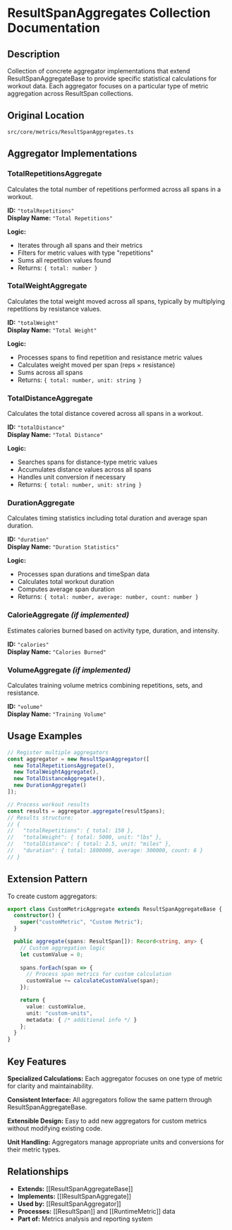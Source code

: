 # ResultSpanAggregates Collection Documentation

## Description
Collection of concrete aggregator implementations that extend ResultSpanAggregateBase to provide specific statistical calculations for workout data. Each aggregator focuses on a particular type of metric aggregation across ResultSpan collections.

## Original Location
`src/core/metrics/ResultSpanAggregates.ts`

## Aggregator Implementations

### TotalRepetitionsAggregate
Calculates the total number of repetitions performed across all spans in a workout.

**ID:** `"totalRepetitions"`  
**Display Name:** `"Total Repetitions"`

**Logic:**
- Iterates through all spans and their metrics
- Filters for metric values with type "repetitions"
- Sums all repetition values found
- Returns: `{ total: number }`

### TotalWeightAggregate
Calculates the total weight moved across all spans, typically by multiplying repetitions by resistance values.

**ID:** `"totalWeight"`  
**Display Name:** `"Total Weight"`

**Logic:**
- Processes spans to find repetition and resistance metric values
- Calculates weight moved per span (reps × resistance)
- Sums across all spans
- Returns: `{ total: number, unit: string }`

### TotalDistanceAggregate
Calculates the total distance covered across all spans in a workout.

**ID:** `"totalDistance"`  
**Display Name:** `"Total Distance"`

**Logic:**
- Searches spans for distance-type metric values
- Accumulates distance values across all spans
- Handles unit conversion if necessary
- Returns: `{ total: number, unit: string }`

### DurationAggregate
Calculates timing statistics including total duration and average span duration.

**ID:** `"duration"`  
**Display Name:** `"Duration Statistics"`

**Logic:**
- Processes span durations and timeSpan data
- Calculates total workout duration
- Computes average span duration
- Returns: `{ total: number, average: number, count: number }`

### CalorieAggregate *(if implemented)*
Estimates calories burned based on activity type, duration, and intensity.

**ID:** `"calories"`  
**Display Name:** `"Calories Burned"`

### VolumeAggregate *(if implemented)*
Calculates training volume metrics combining repetitions, sets, and resistance.

**ID:** `"volume"`  
**Display Name:** `"Training Volume"`

## Usage Examples

```typescript
// Register multiple aggregators
const aggregator = new ResultSpanAggregator([
  new TotalRepetitionsAggregate(),
  new TotalWeightAggregate(),
  new TotalDistanceAggregate(),
  new DurationAggregate()
]);

// Process workout results
const results = aggregator.aggregate(resultSpans);
// Results structure:
// {
//   "totalRepetitions": { total: 150 },
//   "totalWeight": { total: 5000, unit: "lbs" },
//   "totalDistance": { total: 2.5, unit: "miles" },
//   "duration": { total: 1800000, average: 300000, count: 6 }
// }
```

## Extension Pattern

To create custom aggregators:

```typescript
export class CustomMetricAggregate extends ResultSpanAggregateBase {
  constructor() {
    super("customMetric", "Custom Metric");
  }

  public aggregate(spans: ResultSpan[]): Record<string, any> {
    // Custom aggregation logic
    let customValue = 0;
    
    spans.forEach(span => {
      // Process span metrics for custom calculation
      customValue += calculateCustomValue(span);
    });

    return { 
      value: customValue,
      unit: "custom-units",
      metadata: { /* additional info */ }
    };
  }
}
```

## Key Features

**Specialized Calculations:** Each aggregator focuses on one type of metric for clarity and maintainability.

**Consistent Interface:** All aggregators follow the same pattern through ResultSpanAggregateBase.

**Extensible Design:** Easy to add new aggregators for custom metrics without modifying existing code.

**Unit Handling:** Aggregators manage appropriate units and conversions for their metric types.

## Relationships
- **Extends:** [[ResultSpanAggregateBase]]
- **Implements:** [[IResultSpanAggregate]]
- **Used by:** [[ResultSpanAggregator]]
- **Processes:** [[ResultSpan]] and [[RuntimeMetric]] data
- **Part of:** Metrics analysis and reporting system

